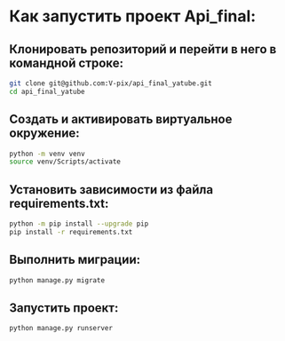 # Как запустить проект Api_final:
## Клонировать репозиторий и перейти в него в командной строке:
```bash
git clone git@github.com:V-pix/api_final_yatube.git
cd api_final_yatube
```
## Cоздать и активировать виртуальное окружение:
```bash
python -m venv venv
source venv/Scripts/activate
```
## Установить зависимости из файла requirements.txt:
```bash
python -m pip install --upgrade pip
pip install -r requirements.txt
```
## Выполнить миграции:
```bash
python manage.py migrate
```
## Запустить проект:
```bash
python manage.py runserver
```